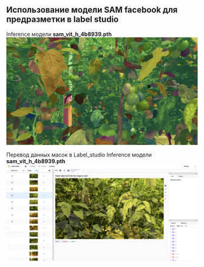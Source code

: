 ## Использование модели SAM facebook для предразметки в label studio

Inference модели **sam_vit_h_4b8939.pth**  
![](./imgs/01.png)  

Перевод данных масок в Label_studio
Inference модели **sam_vit_h_4b8939.pth**  
![](./imgs/02.png)


